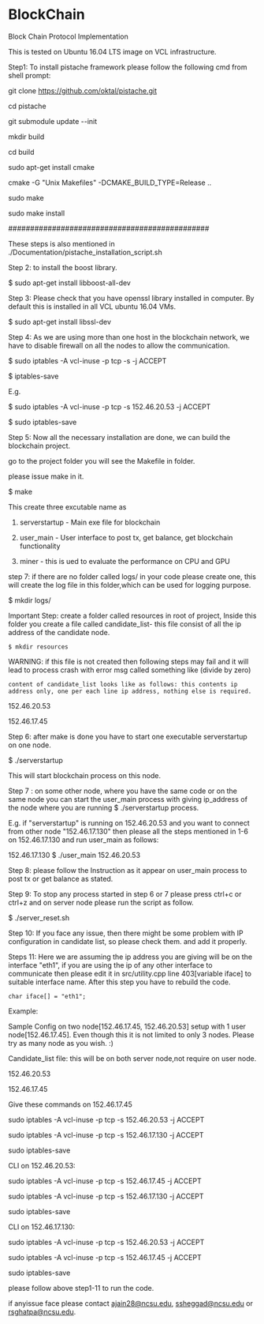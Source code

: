 # BlockChain
Block Chain Protocol Implementation

This is tested on Ubuntu 16.04 LTS image on VCL infrastructure.

Step1: To install pistache framework please follow the following cmd from shell prompt:

git clone https://github.com/oktal/pistache.git

cd pistache

git submodule update --init

mkdir build

cd build

sudo apt-get install cmake

cmake -G "Unix Makefiles" -DCMAKE_BUILD_TYPE=Release ..

sudo make

sudo make install

##############################################

These steps is also mentioned in ./Documentation/pistache_installation_script.sh

Step 2: to install the boost library.

$ sudo apt-get install libboost-all-dev

Step 3: Please check that you have openssl library installed in computer. By default this is installed in all VCL ubuntu 16.04 VMs.

$ sudo apt-get install libssl-dev

Step 4: As we are using more than one host in the blockchain network, we have to disable firewall on all the nodes to allow the communication.

$ sudo iptables -A vcl-inuse -p tcp -s <ip of node which you want to allow> -j ACCEPT

$ iptables-save

E.g.

$ sudo iptables -A vcl-inuse -p tcp -s 152.46.20.53 -j ACCEPT

$ sudo iptables-save

Step 5: Now all the necessary installation are done, we can build the blockchain project.

go to the project folder you will see the Makefile in folder.

please issue make in it.

$ make

This create three excutable name as

1. serverstartup - Main exe file for blockchain

2. user_main - User interface to post tx, get balance, get blockchain functionality

3. miner - this is ued to evaluate the performance on CPU and GPU

step 7: if there are no folder called logs/ in your code please create one, this will create the log file in this folder,which can be used for logging purpose.

$ mkdir logs/

Important Step: create a folder called resources in root of project, Inside this folder you create a file called candidate_list- this file consist of all the ip address of the candidate node.

    $ mkdir resources

WARNING: if this file is not created then following steps may fail and it will lead to process crash with error msg called something like (divide by zero)

    content of candidate_list looks like as follows: this contents ip address only, one per each line ip address, nothing else is required.

152.46.20.53

152.46.17.45

Step 6: after make is done you have to start one executable serverstartup on one node.

$ ./serverstartup

This will start blockchain process on this node.

Step 7 : on some other node, where you have the same code or on the same node you can start the user_main process with giving ip_address of the node where you are running $ ./serverstartup process.

E.g. if "serverstartup" is running on 152.46.20.53 and you want to connect from other node "152.46.17.130" then please all the steps mentioned in 1-6 on 152.46.17.130 and run user_main as follows:

152.46.17.130 $ ./user_main 152.46.20.53

Step 8: please follow the Instruction as it appear on user_main process to post tx or get balance as stated.

Step 9: To stop any process started in step 6 or 7 please press ctrl+c or ctrl+z and on server node please run the script as follow.

$ ./server_reset.sh

Step 10: If you face any issue, then there might be some problem with IP configuration in candidate list, so please check them. and add it properly.

Steps 11: Here we are assuming the ip address you are giving will be on the interface "eth1", if you are using the ip of any other interface to communicate then please edit it in src/utility.cpp line 403[variable iface] to suitable interface name. After this step you have to rebuild the code.

    char iface[] = "eth1";

Example:

Sample Config on two node[152.46.17.45, 152.46.20.53] setup with 1 user node[152.46.17.45]. Even though this it is not limited to only 3 nodes. Please try as many node as you wish. :)

Candidate_list file: this will be on both server node,not require on user node.

152.46.20.53

152.46.17.45

Give these commands on 152.46.17.45

sudo iptables -A vcl-inuse -p tcp -s 152.46.20.53 -j ACCEPT

sudo iptables -A vcl-inuse -p tcp -s 152.46.17.130 -j ACCEPT

sudo iptables-save

CLI on 152.46.20.53:

sudo iptables -A vcl-inuse -p tcp -s 152.46.17.45 -j ACCEPT

sudo iptables -A vcl-inuse -p tcp -s 152.46.17.130 -j ACCEPT

sudo iptables-save

CLI on 152.46.17.130:

sudo iptables -A vcl-inuse -p tcp -s 152.46.20.53 -j ACCEPT

sudo iptables -A vcl-inuse -p tcp -s 152.46.17.45 -j ACCEPT

sudo iptables-save

please follow above step1-11 to run the code.

if anyissue face please contact ajain28@ncsu.edu, ssheggad@ncsu.edu or rsghatpa@ncsu.edu.

